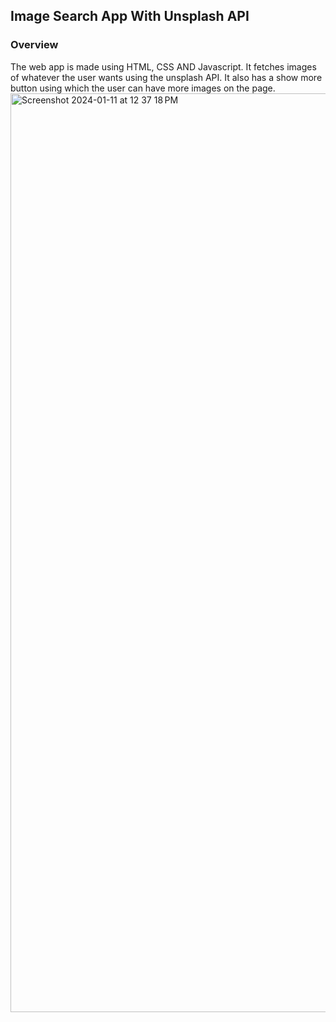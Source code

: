 ## Image Search App With Unsplash API
### Overview
The web app is made using HTML, CSS AND Javascript. It fetches images of whatever the user wants using the unsplash API. It also has a show more button using which the user can have more images on the page.
<img width="1470" alt="Screenshot 2024-01-11 at 12 37 18 PM" src="https://github.com/ishtmeetarora11/Image-Search-App/assets/52124195/0298733f-1daf-4d73-bf80-9974aee781e6">
